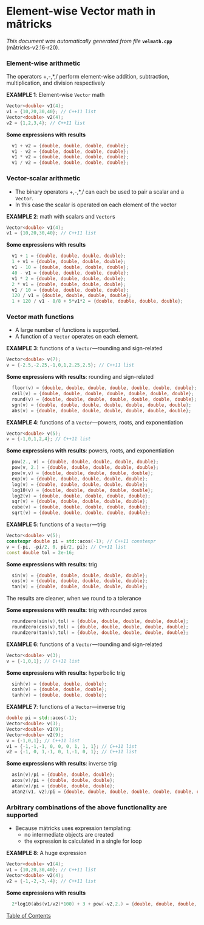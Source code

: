 
# Element-wise Vector math in mātricks
_This document was automatically generated from file_ **`velmath.cpp`** (mātricks-v2.16-r20).

### Element-wise arithmetic
The operators +,-,*,/ perform element-wise addition, subtraction, multiplication, and division respectively


**EXAMPLE 1**: Element-wise `Vector` math
```C++
Vector<double> v1(4);
v1 = {10,20,30,40}; // C++11 list
Vector<double> v2(4);
v2 = {1,2,3,4}; // C++11 list
```

**Some expressions with results**
```C++
  v1 + v2 = {double, double, double, double}; 
  v1 - v2 = {double, double, double, double}; 
  v1 * v2 = {double, double, double, double}; 
  v1 / v2 = {double, double, double, double}; 
```

### Vector-scalar arithmetic
* The binary operators +,-,*,/ can each be used to pair a scalar and a `Vector`.
* In this case the scalar is operated on each element of the vector


**EXAMPLE 2**: math with scalars and `Vector`s
```C++
Vector<double> v1(4);
v1 = {10,20,30,40}; // C++11 list
```

**Some expressions with results**
```C++
  v1 + 1 = {double, double, double, double}; 
  1 + v1 = {double, double, double, double}; 
  v1 - 10 = {double, double, double, double}; 
  40 - v1 = {double, double, double, double}; 
  v1 * 2 = {double, double, double, double}; 
  2 * v1 = {double, double, double, double}; 
  v1 / 10 = {double, double, double, double}; 
  120 / v1 = {double, double, double, double}; 
  1 + 120 / v1 - 8/8 + 5*v1*2 = {double, double, double, double}; 
```

### Vector math functions
* A large number of functions is supported.  
* A function of a `Vector` operates on each element.  


**EXAMPLE 3**: functions of a `Vector`—rounding and sign-related 
```C++
Vector<double> v(7);
v = {-2.5,-2.25,-1,0,1,2.25,2.5}; // C++11 list
```

**Some expressions with results**: rounding and sign-related
```C++
  floor(v) = {double, double, double, double, double, double, double}; 
  ceil(v) = {double, double, double, double, double, double, double}; 
  round(v) = {double, double, double, double, double, double, double}; 
  sgn(v) = {double, double, double, double, double, double, double}; 
  abs(v) = {double, double, double, double, double, double, double}; 
```




**EXAMPLE 4**: functions of a `Vector`—powers, roots, and exponentiation
```C++
Vector<double> v(5);
v = {-1,0,1,2,4}; // C++11 list
```

**Some expressions with results**: powers, roots, and exponentiation
```C++
  pow(2., v) = {double, double, double, double, double}; 
  pow(v, 2.) = {double, double, double, double, double}; 
  pow(v,v) = {double, double, double, double, double}; 
  exp(v) = {double, double, double, double, double}; 
  log(v) = {double, double, double, double, double}; 
  log10(v) = {double, double, double, double, double}; 
  log2(v) = {double, double, double, double, double}; 
  sqr(v) = {double, double, double, double, double}; 
  cube(v) = {double, double, double, double, double}; 
  sqrt(v) = {double, double, double, double, double}; 
```




**EXAMPLE 5**: functions of a `Vector`—trig
```C++
Vector<double> v(5);
constexpr double pi = std::acos(-1); // C++11 constexpr
v = {-pi, -pi/2, 0, pi/2, pi}; // C++11 list
const double tol = 2e-16;
```

**Some expressions with results**: trig
```C++
  sin(v) = {double, double, double, double, double}; 
  cos(v) = {double, double, double, double, double}; 
  tan(v) = {double, double, double, double, double}; 
```


The results are cleaner, when we round to a tolerance

**Some expressions with results**: trig with rounded zeros
```C++
  roundzero(sin(v),tol) = {double, double, double, double, double}; 
  roundzero(cos(v),tol) = {double, double, double, double, double}; 
  roundzero(tan(v),tol) = {double, double, double, double, double}; 
```



**EXAMPLE 6**: functions of a `Vector`—rounding and sign-related 
```C++
Vector<double> v(3);
v = {-1,0,1}; // C++11 list
```

**Some expressions with results**: hyperbolic trig
```C++
  sinh(v) = {double, double, double}; 
  cosh(v) = {double, double, double}; 
  tanh(v) = {double, double, double}; 
```




**EXAMPLE 7**: functions of a `Vector`—inverse trig
```C++
double pi = std::acos(-1);
Vector<double> v(3);
Vector<double> v1(9);
Vector<double> v2(9);
v = {-1,0,1}; // C++11 list
v1 = {-1,-1,-1, 0, 0, 0, 1, 1, 1}; // C++11 list
v2 = {-1, 0, 1,-1, 0, 1,-1, 0, 1}; // C++11 list
```

**Some expressions with results**: inverse trig
```C++
  asin(v)/pi = {double, double, double}; 
  acos(v)/pi = {double, double, double}; 
  atan(v)/pi = {double, double, double}; 
  atan2(v1, v2)/pi = {double, double, double, double, double, double, double, double, double}; 
```

### Arbitrary combinations of the above functionality are supported
* Because mātricks uses expression templating:
  * no intermediate objects are created
  * the expression is calculated in a single for loop


**EXAMPLE 8**: A huge expression
```C++
Vector<double> v1(4);
v1 = {10,20,30,40}; // C++11 list
Vector<double> v2(4);
v2 = {-1,-2,-3,-4}; // C++11 list
```

**Some expressions with results**
```C++
  2*log10(abs(v1/v2)*100) + 3 + pow(-v2,2.) = {double, double, double, double}; 
```


[Table of Contents](README.md)

